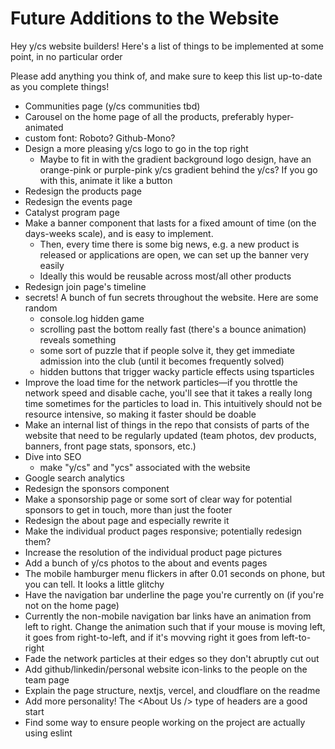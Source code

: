 # Future Additions to the Website

Hey y/cs website builders! Here's a list of things to be implemented at some point, in no particular order

Please add anything you think of, and make sure to keep this list up-to-date as you complete things!

- Communities page (y/cs communities tbd)
- Carousel on the home page of all the products, preferably hyper-animated
- custom font: Roboto? Github-Mono?
- Design a more pleasing y/cs logo to go in the top right
  - Maybe to fit in with the gradient background logo design, have an orange-pink or purple-pink y/cs gradient behind the y/cs? If you go with this, animate it like a button
- Redesign the products page
- Redesign the events page
- Catalyst program page
- Make a banner component that lasts for a fixed amount of time (on the days-weeks scale), and is easy to implement.
  - Then, every time there is some big news, e.g. a new product is released or applications are open, we can set up the banner very easily
  - Ideally this would be reusable across most/all other products
- Redesign join page's timeline
- secrets! A bunch of fun secrets throughout the website. Here are some random
  - console.log hidden game
  - scrolling past the bottom really fast (there's a bounce animation) reveals something
  - some sort of puzzle that if people solve it, they get immediate admission into the club (until it becomes frequently solved)
  - hidden buttons that trigger wacky particle effects using tsparticles
- Improve the load time for the network particles—if you throttle the network speed and disable cache, you'll see that it takes a really long time sometimes for the particles to load in. This intuitively should not be resource intensive, so making it faster should be doable
- Make an internal list of things in the repo that consists of parts of the website that need to be regularly updated (team photos, dev products, banners, front page stats, sponsors, etc.)
- Dive into SEO
  - make "y/cs" and "ycs" associated with the website
- Google search analytics
- Redesign the sponsors component
- Make a sponsorship page or some sort of clear way for potential sponsors to get in touch, more than just the footer
- Redesign the about page and especially rewrite it
- Make the individual product pages responsive; potentially redesign them?
- Increase the resolution of the individual product page pictures
- Add a bunch of y/cs photos to the about and events pages
- The mobile hamburger menu flickers in after 0.01 seconds on phone, but you can tell. It looks a little glitchy
- Have the navigation bar underline the page you're currently on (if you're not on the home page)
- Currently the non-mobile navigation bar links have an animation from left to right. Change the animation such that if your mouse is moving left, it goes from right-to-left, and if it's movving right it goes from left-to-right
- Fade the network particles at their edges so they don't abruptly cut out
- Add github/linkedin/personal website icon-links to the people on the team page
- Explain the page structure, nextjs, vercel, and cloudflare on the readme
- Add more personality! The &lt;About Us /&gt; type of headers are a good start
- Find some way to ensure people working on the project are actually using eslint
